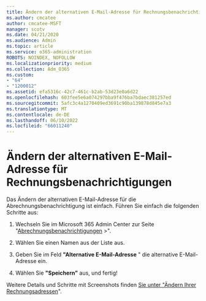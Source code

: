 ```yaml
---
title: Ändern der alternativen E-Mail-Adresse für Rechnungsbenachrichtigungen
ms.author: cmcatee
author: cmcatee-MSFT
manager: scotv
ms.date: 04/21/2020
ms.audience: Admin
ms.topic: article
ms.service: o365-administration
ROBOTS: NOINDEX, NOFOLLOW
ms.localizationpriority: medium
ms.collection: Adm_O365
ms.custom:
- "64"
- "1200012"
ms.assetid: efa5316c-42c7-461c-b2ab-53d23e0a6d22
ms.openlocfilehash: 603fee5e6a074297bba9f476ba7bdaec381257ed
ms.sourcegitcommit: 5afc3c4a1270409ed3691c90ba139878d845e7a3
ms.translationtype: MT
ms.contentlocale: de-DE
ms.lasthandoff: 06/10/2022
ms.locfileid: "66011240"
---
```

# <a name="change-the-alternate-email-address-for-billing-notification"></a>Ändern der alternativen E-Mail-Adresse für Rechnungsbenachrichtigungen

Das Ändern der alternativen E-Mail-Adresse für die Abrechnungsbenachrichtigung ist einfach. Führen Sie einfach die folgenden Schritte aus:
  
1. Wechseln Sie im Microsoft 365 Admin Center zur Seite "[Abrechnungsbenachrichtigungen](https://admin.microsoft.com/adminportal/home?ref=BillingNotifications)  \>".  

2. Wählen Sie einen Namen aus der Liste aus.

3. Geben Sie im Feld **"Alternative E-Mail-Adresse** " die alternative E-Mail-Adresse ein.

4. Wählen Sie **"Speichern"** aus, und fertig!

Weitere Details und Schritte mit Screenshots finden [Sie unter "Ändern Ihrer Rechnungsadressen](https://docs.microsoft.com/microsoft-365/commerce/billing-and-payments/change-your-billing-addresses)".
  